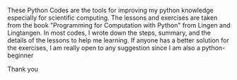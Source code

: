 These Python Codes are the tools for improving my python knowledge especially for scientific computing. The lessons and exercises are taken from the book "Programming for Computation with Python" from Lingen and Lingtangen.
In most codes, I wrote down the steps, summary, and the details of the lessons to help me learning.
If anyone has a better solution for the exercises, I am really open to any suggestion since I am also a python-beginner

Thank you